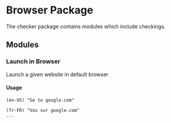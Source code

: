 # Browser Package

The checker package contains modules which include checkings.

## Modules

### Launch in Browser

Launch a given website in default browser

#### Usage

```
(en-US) "Go to google.com"

(fr-FR) "Vas sur google.com"
...
```